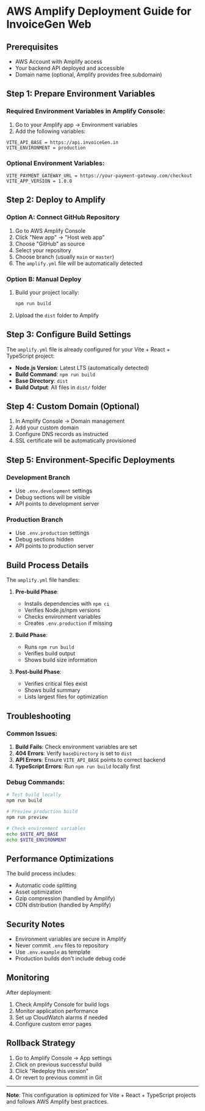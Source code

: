 # AWS Amplify Deployment Guide for InvoiceGen Web

## Prerequisites
- AWS Account with Amplify access
- Your backend API deployed and accessible
- Domain name (optional, Amplify provides free subdomain)

## Step 1: Prepare Environment Variables

### Required Environment Variables in Amplify Console:
1. Go to your Amplify app → Environment variables
2. Add the following variables:

```
VITE_API_BASE = https://api.invoiceGen.in
VITE_ENVIRONMENT = production
```

### Optional Environment Variables:
```
VITE_PAYMENT_GATEWAY_URL = https://your-payment-gateway.com/checkout
VITE_APP_VERSION = 1.0.0
```

## Step 2: Deploy to Amplify

### Option A: Connect GitHub Repository
1. Go to AWS Amplify Console
2. Click "New app" → "Host web app"
3. Choose "GitHub" as source
4. Select your repository
5. Choose branch (usually `main` or `master`)
6. The `amplify.yml` file will be automatically detected

### Option B: Manual Deploy
1. Build your project locally:
   ```bash
   npm run build
   ```
2. Upload the `dist` folder to Amplify

## Step 3: Configure Build Settings

The `amplify.yml` file is already configured for your Vite + React + TypeScript project:

- **Node.js Version**: Latest LTS (automatically detected)
- **Build Command**: `npm run build`
- **Base Directory**: `dist`
- **Build Output**: All files in `dist/` folder

## Step 4: Custom Domain (Optional)

1. In Amplify Console → Domain management
2. Add your custom domain
3. Configure DNS records as instructed
4. SSL certificate will be automatically provisioned

## Step 5: Environment-Specific Deployments

### Development Branch
- Use `.env.development` settings
- Debug sections will be visible
- API points to development server

### Production Branch
- Use `.env.production` settings  
- Debug sections hidden
- API points to production server

## Build Process Details

The `amplify.yml` file handles:

1. **Pre-build Phase**:
   - Installs dependencies with `npm ci`
   - Verifies Node.js/npm versions
   - Checks environment variables
   - Creates `.env.production` if missing

2. **Build Phase**:
   - Runs `npm run build`
   - Verifies build output
   - Shows build size information

3. **Post-build Phase**:
   - Verifies critical files exist
   - Shows build summary
   - Lists largest files for optimization

## Troubleshooting

### Common Issues:

1. **Build Fails**: Check environment variables are set
2. **404 Errors**: Verify `baseDirectory` is set to `dist`
3. **API Errors**: Ensure `VITE_API_BASE` points to correct backend
4. **TypeScript Errors**: Run `npm run build` locally first

### Debug Commands:
```bash
# Test build locally
npm run build

# Preview production build
npm run preview

# Check environment variables
echo $VITE_API_BASE
echo $VITE_ENVIRONMENT
```

## Performance Optimizations

The build process includes:
- Automatic code splitting
- Asset optimization
- Gzip compression (handled by Amplify)
- CDN distribution (handled by Amplify)

## Security Notes

- Environment variables are secure in Amplify
- Never commit `.env` files to repository
- Use `.env.example` as template
- Production builds don't include debug code

## Monitoring

After deployment:
1. Check Amplify Console for build logs
2. Monitor application performance
3. Set up CloudWatch alarms if needed
4. Configure custom error pages

## Rollback Strategy

1. Go to Amplify Console → App settings
2. Click on previous successful build
3. Click "Redeploy this version"
4. Or revert to previous commit in Git

---

**Note**: This configuration is optimized for Vite + React + TypeScript projects and follows AWS Amplify best practices.
